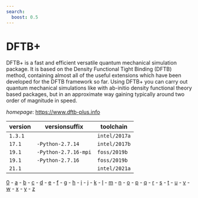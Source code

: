 ```yaml
---
search:
  boost: 0.5
---
```

# DFTB+

DFTB+ is a fast and efficient versatile quantum mechanical simulation package.  It is based on the   Density Functional Tight Binding (DFTB) method, containing almost all of the useful extensions which have been  developed for the DFTB framework so far.  Using DFTB+ you can carry out quantum mechanical simulations like with  ab-initio density functional theory based packages, but in an approximate way gaining typically around two order of  magnitude in speed.

*homepage*: <https://www.dftb-plus.info>

version | versionsuffix | toolchain
--------|---------------|----------
``1.3.1`` |  | ``intel/2017a``
``17.1`` | ``-Python-2.7.14`` | ``intel/2017b``
``19.1`` | ``-Python-2.7.16-mpi`` | ``foss/2019b``
``19.1`` | ``-Python-2.7.16`` | ``foss/2019b``
``21.1`` |  | ``intel/2021a``

[0](../0/index.md) - [a](../a/index.md) - [b](../b/index.md) - [c](../c/index.md) - [d](../d/index.md) - [e](../e/index.md) - [f](../f/index.md) - [g](../g/index.md) - [h](../h/index.md) - [i](../i/index.md) - [j](../j/index.md) - [k](../k/index.md) - [l](../l/index.md) - [m](../m/index.md) - [n](../n/index.md) - [o](../o/index.md) - [p](../p/index.md) - [q](../q/index.md) - [r](../r/index.md) - [s](../s/index.md) - [t](../t/index.md) - [u](../u/index.md) - [v](../v/index.md) - [w](../w/index.md) - [x](../x/index.md) - [y](../y/index.md) - [z](../z/index.md)

